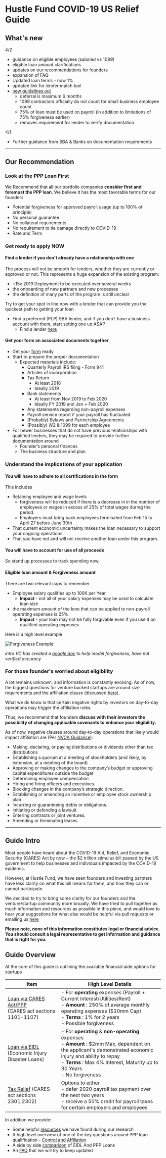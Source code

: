 # Hustle Fund COVID-19 US Relief Guide

## What's new

4/2

- guidance on eligible employees (salaried vs 1099)
- eligible loan amount clarifications
- updates on our recommendations for founders
- expansion of FAQ
- Updated loan terms - now 1%
- updated link for lender match tool
- [new guidelines out](https://home.treasury.gov/system/files/136/PPP--IFRN%20FINAL.pdf)
  - deferral is maximum 6 months
  - 1099 contractors officially do not count for small business employee count
  - 75% of loan must be used on payroll (in addition to limitations of 75% forgiveness earlier)
  - removes requirement for lender to verify documentation

4/1

- Further guidance from SBA & Banks on documentation requirements 


----

## Our Recommendation

### Look at the PPP Loan First

We Recommend that all our portfolio companies __consider first and foremost the PPP loan__. We believe it has the most favorable terms for our founders

- Potential forgiveness for approved payroll usage (up to 100% of principle)
- No personal guarantee
- No collateral requirements
- No requirement to tie damage directly to COVID-19
- Rate and Term

### Get ready to apply NOW

#### Find a lender if you don't already have a relationship with one

The process will not be smooth for lenders, whether they are currently or approved or not. This represents a huge expansion of the existing program:

- ~15x 2019 Deployment to be executed over several weeks
- the onboarding of new partners and new processes
- the definition of many parts of the program is still unclear

Try to get your spot in line now with a lender that can provide you the quickest path to getting your loan

- Find a preferred (PLP) SBA lender, and if you don't have a business account with them, start setting one up ASAP 
  - Find a lender [here](https://www.sba.gov/paycheckprotection/find)

#### Get your form an associated documents together

- Get your [form](https://home.treasury.gov/system/files/136/Paycheck-Protection-Program-Application-3-30-2020-v3.pdf) ready
- Start to prepare the proper documentation
  - Expected materials include:
    - Quarterly Payroll IRS filing - Form 941
    - Articles of incorporation
    - Tax Return
      - At least 2018
      - Ideally 2019
    - Bank statements
      - At least from Nov 2019 to Feb 2020
      - Ideally FY 2019 and Jan + Feb 2020
    - Any statements regarding non-payroll expenses
    - Payroll service report if your payroll has fluctuated
    - (Probably) Bylaws and Partnership Agreements
    - (Possibly) W2 & 1099 for each employee
- For newer businesses that do not have previous relationships with qualified lenders, they may be required to provide further documentation around
  - Founder’s personal finances
  - The business structure and plan

### Understand the implications of your application

#### You will have to adhere to all certifications in the form

This includes

- Retaining employee and wage levels
  - forgiveness  will be reduced if there is a decrease in in the number of employees or wages in excess of 25% of total wages during the period.
  - Employers must bring back employees terminated from Feb 15 to April 27 before June 30th
- That current economic uncertainty makes the loan necessary to support your ongoing operations.
- That you have not and will not receive another loan under this program.

#### You will have to account for use of all proceeds

So stand up processes to track spending now.

#### Eligible loan amount & Forgiveness amount

There are two relevant caps to remember

- Employee salary qualifies up to 100K per Year
  - __Impact__ - not all of your salary expenses may be used to calculate loan size
- the maximum amount of the lone that can be applied to non-payroll operating expenses is 25%
  - __Impact__ -  your loan may not be fully forgivable even if you use it on qualified operating expenses

Here is a high level example

![Forgiveness Example](Forgiveness.jpg)

_intro VC has created a [google doc](https://docs.google.com/spreadsheets/d/1RL-yqNeLQzMwCi08hsJRzS-6I4m7C7TfMrnv-SmAH2w/edit#gid=1299986469) to help model forgiveness, have not verified accuracy_


### For those founder's worried about eligibility

A lot remains unknown, and information is constantly evolving. As of now, the biggest questions for venture backed startups are around size requirements and the affiliation clause (discussed [here](A2-Affiliation_Control.md)).

What we do know is that certain negative rights by investors on day-to-day operations may trigger the affiliation rules.

Thus, we recommend that founders __discuss with their investors the possibility of changing applicable covenants to enhance your eligibility.__

As of now, negative clauses around day-to-day operations that likely would impact affiliation are (Per [NVCA Guidance](https://nvca.org/wp-content/uploads/2020/03/VC-SBA-Lending-and-Affiliation-Guidance-for-SBA-Loan-Programs.pdf)):

- Making, declaring, or paying distributions or dividends other than tax distributions
- Establishing a quorum at a meeting of stockholders (and likely, by extension, at a meeting of the board)
- Approving or making changes to the company’s budget or approving capital expenditures outside the budget
- Determining employee compensation
- Hiring and firing officers and executives.
- Blocking changes in the company’s strategic direction.
- Establishing or amending an incentive or employee stock ownership plan.
- Incurring or guaranteeing debts or obligations.
- Initiating or defending a lawsuit.
- Entering contracts or joint ventures.
- Amending or terminating leases.

----

## Guide Intro

Most people have heard about the  COVID-19 Aid, Relief, and Economic Security (CARES) Act by now – the $2 trillion stimulus bill passed by the US government to help businesses and individuals impacted by the COVID-19 epidemic.

However, at Hustle Fund, we have seen founders and investing partners have less clarity on what this bill means for them, and how they can or cannot participate.

 We decided to try to bring some clarity for our founders and the venture/startup community more broadly. We have tried to pull together as much information and resources as possible in this piece, and would love to hear your suggestions for what else would be helpful via pull requests or emailing us [here](mailto:deals@hustlefund.vc)

__Please note, none of this information constitutes legal or financial advice. You should consult a legal representative to get information and guidance that is right for you.__

## Guide Overview

At the core of this guide is outlining the available financial aide options for startups

| **Item** | **High Level Details** |
| --- | --- |
| [Loan via CARES Act/PPP](1-Loan_PPP.md) <br/> (CARES act sections 1101-1107) | - For **operating** expenses (Payroll + Current Interest/Utilities/Rent) <br/>- **Amount** : 250% of average monthly operating expenses ($10mm Cap) <br/> - **Terms** : 1% for 2 years <br/> - Possible forgiveness |
| [Loan via EIDL](2-Loan_EIDL.md) (Economic Injury Disaster Loans) | - For **operating** &amp; **non-operating** expenses <br/> - **Amount** : $2mm Max, dependent on the applicant's demonstrated economic injury and ability to repay <br/> - **Terms** : Max 4% Interest, Maturity up to 30 Years <br/> - No forgiveness |
| [Tax Relief](3-Tax_Relief.md) (CARES act sections 2301,2302) | Options to either <br/> - defer 2020 payroll tax payment over the next two years <br/> - receive a 50% credit for payroll taxes for certain employers and employees |

In addition we provide:

- Some helpful [resources](A1-Resources.md) we have found during our research
- A high level overview of one of the key questions around PPP loan qualification - [Control and Affiliation](A2_Affiliation_Control.md)
- A side by side [comparison](A3-PPP_EIDL_Compare.md) of EIDL And PPP Loans
- An [FAQ](A4-FAQ.md) that we will try to keep updated
